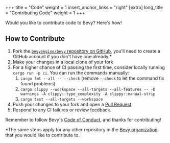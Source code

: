 +++
title = "Code"
weight = 1
insert_anchor_links = "right"
[extra]
long_title = "Contributing Code"
weight = 1
+++

Would you like to contribute code to Bevy?  Here's how!

## How to Contribute

1. Fork the [`bevyengine/bevy` repository on GitHub][bevy], you'll need to create a GitHub account if you don't have one already.*
2. Make your changes in a local clone of your fork
3. For a higher chance of CI passing the first time, consider locally running `cargo run -p ci`. You can run the commands manually:
   1. `cargo fmt --all -- --check`  (remove `--check` to let the command fix found problems)
   2. `cargo clippy --workspace --all-targets --all-features -- -D warnings -A clippy::type_complexity -A clippy::manual-strip`
   3. `cargo test --all-targets --workspace`
4. Push your changes to your fork and open a [Pull Request][pull]
5. Respond to any CI failures or review feedback.

Remember to follow Bevy's [Code of Conduct][coc], and thanks for contributing!

*The same steps apply for any other repository in the [Bevy organization][bevyorg] that you would like to contribute to.

[bevy]: https://github.com/bevyengine/bevy
[bevyorg]: https://github.com/bevyengine
[coc]: https://github.com/bevyengine/bevy/blob/main/CODE_OF_CONDUCT.md
[pull]: https://github.com/bevyengine/bevy/compare
